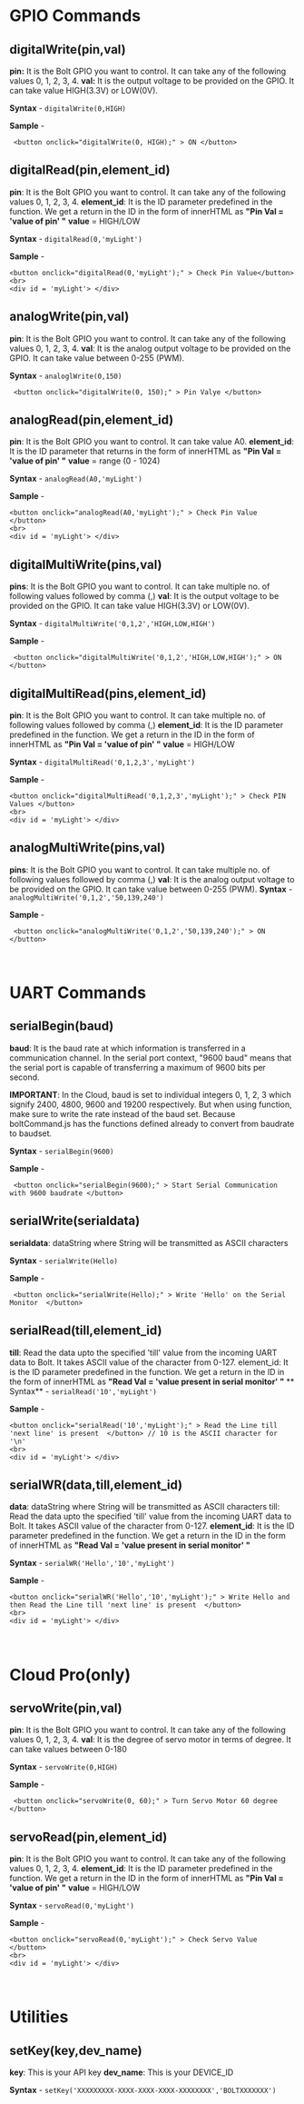 # GPIO Commands

## digitalWrite(pin,val)

**pin:** It is the Bolt GPIO you want to control. It can take any of the following values 0, 1, 2, 3, 4.
**val:** It is the output voltage to be provided on the GPIO. It can take value HIGH(3.3V) or LOW(0V).

**Syntax** - `digitalWrite(0,HIGH)`

**Sample** - 
```
 <button onclick="digitalWrite(0, HIGH);" > ON </button>
```

## digitalRead(pin,element_id)

**pin**: It is the Bolt GPIO you want to control. It can take any of the following values 0, 1, 2, 3, 4.
**element_id**: It is the ID parameter predefined in the function. We get a return in the ID in the form of innerHTML as **"Pin Val = 'value of pin' "**
**value** = HIGH/LOW

**Syntax** - `digitalRead(0,'myLight')`

**Sample** -
```
<button onclick="digitalRead(0,'myLight');" > Check Pin Value</button>
<br>
<div id = 'myLight'> </div>
```

## analogWrite(pin,val)

**pin**: It is the Bolt GPIO you want to control. It can take any of the following values 0, 1, 2, 3, 4.
**val**: It is the analog output voltage to be provided on the GPIO. It can take value between 0-255 (PWM).

**Syntax** - `analoglWrite(0,150)`
```
 <button onclick="digitalWrite(0, 150);" > Pin Valye </button>
```

## analogRead(pin,element_id)

**pin**: It is the Bolt GPIO you want to control. It can take value A0.
**element_id**: It is the ID parameter that returns in the form of innerHTML as **"Pin Val = 'value of pin' "**
**value** = range (0 - 1024)

**Syntax** - `analogRead(A0,'myLight')`

**Sample** -
```
<button onclick="analogRead(A0,'myLight');" > Check Pin Value </button>
<br>
<div id = 'myLight'> </div>
```

## digitalMultiWrite(pins,val)

**pins**: It is the Bolt GPIO you want to control. It can take multiple no. of following values followed by comma (,)
**val**: It is the output voltage to be provided on the GPIO. It can take value HIGH(3.3V) or LOW(0V).

**Syntax** - `digitalMultiWrite('0,1,2','HIGH,LOW,HIGH')`

**Sample** - 
```
 <button onclick="digitalMultiWrite('0,1,2','HIGH,LOW,HIGH');" > ON </button>
```

## digitalMultiRead(pins,element_id)

**pin**: It is the Bolt GPIO you want to control. It can take multiple no. of following values followed by comma (,)
**element_id**: It is the ID parameter predefined in the function. We get a return in the ID in the form of innerHTML as **"Pin Val = 'value of pin' "**
**value** = HIGH/LOW

**Syntax** - `digitalMultiRead('0,1,2,3','myLight')`

**Sample** -
```
<button onclick="digitalMultiRead('0,1,2,3','myLight');" > Check PIN Values </button>
<br>
<div id = 'myLight'> </div>
```


## analogMultiWrite(pins,val)

**pins**: It is the Bolt GPIO you want to control. It can take multiple no. of following values followed by comma (,)
**val**: It is the analog output voltage to be provided on the GPIO. It can take value between 0-255 (PWM).
**Syntax** - `analogMultiWrite('0,1,2','50,139,240')`

**Sample** - 
```
 <button onclick="analogMultiWrite('0,1,2','50,139,240');" > ON </button>
```

<br>

# UART Commands

## serialBegin(baud)

**baud**: It is the baud rate at which information is transferred in a communication channel.  In the serial port context, "9600 baud" means that the serial port is capable of transferring a maximum of 9600 bits per second.

**IMPORTANT**: In the Cloud, baud is set to individual integers 0, 1, 2, 3 which signify 2400, 4800, 9600 and 19200 respectively. But when using function, make sure to write the rate instead of the baud set. Because boltCommand.js has the functions defined already to convert from baudrate to baudset.

**Syntax** - `serialBegin(9600)`

**Sample** - 
```
 <button onclick="serialBegin(9600);" > Start Serial Communication with 9600 baudrate </button>
```

## serialWrite(serialdata)

**serialdata**: dataString where String will be transmitted as ASCII characters

**Syntax** - `serialWrite(Hello)`

**Sample** - 
```
 <button onclick="serialWrite(Hello);" > Write 'Hello' on the Serial Monitor  </button>
```

## serialRead(till,element_id)

**till**: Read the data upto the specified 'till' value from the incoming UART data to Bolt. It takes ASCII value of the character from 0-127.
element_id: It is the ID parameter predefined in the function. We get a return in the ID in the form of innerHTML as **"Read Val = 'value present in serial monitor' "**
**
Syntax** - `serialRead('10','myLight')`

**Sample** -
```
<button onclick="serialRead('10','myLight');" > Read the Line till 'next line' is present  </button> // 10 is the ASCII character for '\n'
<br>
<div id = 'myLight'> </div>
```

## serialWR(data,till,element_id)

**data**: dataString where String will be transmitted as ASCII characters
till: Read the data upto the specified 'till' value from the incoming UART data to Bolt. It takes ASCII value of the character from 0-127.
**element_id**: It is the ID parameter predefined in the function. We get a return in the ID in the form of innerHTML as **"Read Val = 'value present in serial monitor' "**

**Syntax** - `serialWR('Hello','10','myLight')`

**Sample** -
```
<button onclick="serialWR('Hello','10','myLight');" > Write Hello and then Read the Line till 'next line' is present  </button>
<br>
<div id = 'myLight'> </div>
```

<br>

# Cloud Pro(only)

## servoWrite(pin,val)

**pin**: It is the Bolt GPIO you want to control. It can take any of the following values 0, 1, 2, 3, 4.
**val**: It is the degree of servo motor in terms of degree. It can take values between 0-180

**Syntax** - `servoWrite(0,HIGH)`

**Sample** - 
```
 <button onclick="servoWrite(0, 60);" > Turn Servo Motor 60 degree </button>
```

## servoRead(pin,element_id)

**pin**: It is the Bolt GPIO you want to control. It can take any of the following values 0, 1, 2, 3, 4.
**element_id**: It is the ID parameter predefined in the function. We get a return in the ID in the form of innerHTML as **"Pin Val = 'value of pin' "**
**value** = HIGH/LOW

**Syntax** - `servoRead(0,'myLight')`

**Sample** -
```
<button onclick="servoRead(0,'myLight');" > Check Servo Value </button>
<br>
<div id = 'myLight'> </div>
```
<br>

# Utilities

## setKey(key,dev_name)

**key**: This is your API key
**dev_name**: This is your DEVICE_ID

**Syntax** - `setKey('XXXXXXXXX-XXXX-XXXX-XXXX-XXXXXXXX','BOLTXXXXXXX')`
